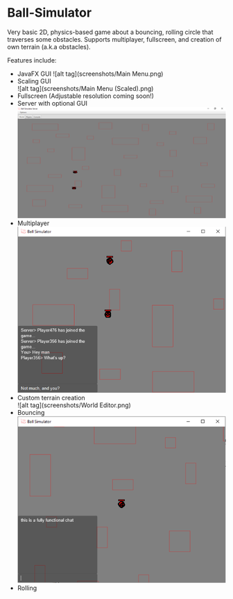 # Ball-Simulator

Very basic 2D, physics-based game about a bouncing, rolling circle that traverses some obstacles. Supports multiplayer, fullscreen, and creation of own terrain (a.k.a obstacles).

Features include:
* JavaFX GUI
![alt tag](screenshots/Main Menu.png)
* Scaling GUI <br/>
![alt tag](screenshots/Main Menu \(Scaled\).png)
*	Fullscreen (Adjustable resolution coming soon!)
* Server with optional GUI <br/>
![alt tag](screenshots/Server.png)
* Multiplayer <br/>
![alt tag](screenshots/Multiplayer.png)
*	Custom terrain creation <br/>
![alt tag](screenshots/World Editor.png)
*	Bouncing <br/>
![alt tag](screenshots/Bouncing.png)
*	Rolling
